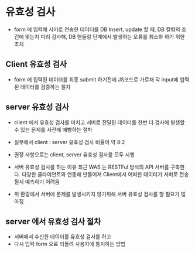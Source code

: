 # 유효성 검사

- form 에 입력해 서버로 전송한 데이터를 DB Insert, update
  할 때, DB 칼럼의 조건에 맞는지 미리 검사해, DB 핸들링
  단계에서 발생하는 오류를 최소화 하기 위한 조치

## Client 유효성 검사

- form 에 입력된 데이터를 최종 submit 하기전에 JS코드로
  가로채 각 input에 입력된 데이터를 검증하는 절차

## server 유효성 검사

- client 에서 유효성 검사를 마치고 서버로 전달된 데이터를
  한번 더 검사해 발생할 수 있는 문제를 사전에 예빵하는
  절차
- 실무에서 client : server 유효성 검사 비율이 약 8:2
- 권장 사항으로는 client, server 유효성 검사를 모두 시행

- 서버 유효성 검사를 하는 이유 최근 WAS 는 RESTFul 방식의
  API 서버를 구축한다. 다양한 클라이언트와 연동해 만들어져
  Client에서 어떠한 데이터가 서버로 전송될지 예측하기 어려움
- 위 환경에서 서버에 문제를 발생시키지 않기위해 서버 유효성
  검사를 할 필요가 많아짐

## server 에서 유효성 검사 절차

- 서버에서 수신한 데이터를 유효성 검사를 하고
- 다시 입력 form 으로 되돌려 사용자에 통지하는 방법
